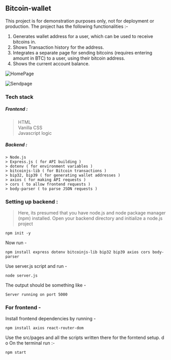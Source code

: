 ## Bitcoin-wallet
This project is for demonstration purposes only, not for deployment or production. The project has the following functionalities :- 
1. Generates wallet address for a user, which can be used to receive bitcoins in.
2. Shows Transaction history for the address. 
3. Integrates a separate page for sending bitcoins (requires entering amount in BTC) to a user, using their bitcoin address. 
4. Shows the current account balance. 

![HomePage](https://github.com/user-attachments/assets/c83f3017-c439-443e-a419-c281fb1b4789)



![Sendpage](https://github.com/user-attachments/assets/4c25360c-0742-4e70-8ce2-dbf82dc8d300)

### Tech stack 

##### Frontend : 

> HTML \
> Vanilla CSS\
> Javascript logic

##### Backend : 
```
> Node.js 
> Express.js ( for API building ) 
> dotenv ( for environment variables )
> bitcoinjs-lib ( for Bitcoin transactions ) 
> bip32, bip39 ( for generating wallet addresses ) 
> axios ( for making API requests ) 
> cors ( to allow frontend requests ) 
> body-parser ( to parse JSON requests )
```


### Setting up backend : 

> Here, its presumed that you have node.js and node package manager (npm) installed. 
Open your backend directory and initialize a node.js project 
```
npm init -y
```

Now run - 
```
npm install express dotenv bitcoinjs-lib bip32 bip39 axios cors body-parser
```
Use server.js script and run - 

```
node server.js 
```

The output should be something like - 

``` Server running on port 5000 ```

### For frontend - 

Install frontend dependencies by running - 

```
npm install axios react-router-dom
```

Use the src/pages and all the scripts written there for the forntend setup. d o
On the terminal run :- 

``` 
npm start
 ```

























































